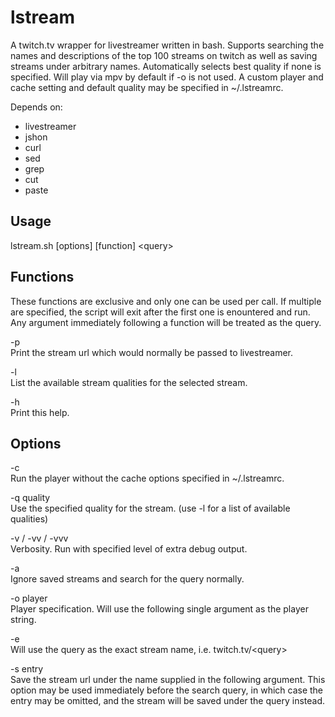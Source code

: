 lstream
=======

A twitch.tv wrapper for livestreamer written in bash. Supports searching the
names and descriptions of the top 100 streams on twitch as well as saving streams
under arbitrary names. Automatically selects best quality if none is specified.
Will play via mpv by default if -o is not used. A custom player and cache setting
and default quality may be specified in ~/.lstreamrc.

Depends on:  
- livestreamer
- jshon
- curl
- sed
- grep
- cut
- paste

Usage
-----
lstream.sh [options] [function] \<query\>

Functions
---------
These functions are exclusive and only one can be used per call. If multiple are
specified, the script will exit after the first one is enountered and run. Any
argument immediately following a function will be treated as the query.

-p  
  Print the stream url which would normally be passed to livestreamer.

-l  
  List the available stream qualities for the selected stream.

-h  
  Print this help.

Options
-------
-c  
  Run the player without the cache options specified in ~/.lstreamrc.

-q quality  
  Use the specified quality for the stream. (use -l for a list of available qualities)

-v / -vv / -vvv  
  Verbosity. Run with specified level of extra debug output.

-a  
  Ignore saved streams and search for the query normally.

-o player  
  Player specification. Will use the following single argument as the player string.

-e  
  Will use the query as the exact stream name, i.e. twitch.tv/\<query\>

-s entry  
  Save the stream url under the name supplied in the following argument.
  This option may be used immediately before the search query, in which case 
  the entry may be omitted, and the stream will be saved under the query instead.
